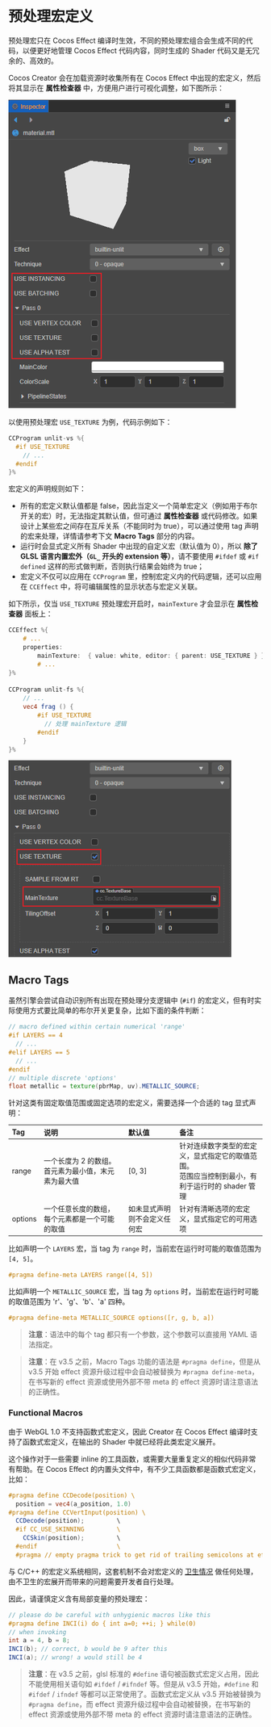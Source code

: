 # 预处理宏定义

预处理宏只在 Cocos Effect 编译时生效，不同的预处理宏组合会生成不同的代码，以便更好地管理 Cocos Effect 代码内容，同时生成的 Shader 代码又是无冗余的、高效的。

Cocos Creator 会在加载资源时收集所有在 Cocos Effect 中出现的宏定义，然后将其显示在 **属性检查器** 中，方便用户进行可视化调整，如下图所示：

![macro-simple](img/macro-simple.png)

以使用预处理宏 `USE_TEXTURE` 为例，代码示例如下：

```glsl
CCProgram unlit-vs %{
  #if USE_TEXTURE
    // ...
  #endif
}%
```

宏定义的声明规则如下：

- 所有的宏定义默认值都是 false，因此当定义一个简单宏定义（例如用于布尔开关的宏）时，无法指定其默认值，但可通过 **属性检查器** 或代码修改。如果设计上某些宏之间存在互斥关系（不能同时为 true），可以通过使用 tag 声明的宏来处理，详情请参考下文 **Macro Tags** 部分的内容。
- 运行时会显式定义所有 Shader 中出现的自定义宏（默认值为 0），所以 **除了 GLSL 语言内置宏外（`GL_` 开头的 extension 等）**，请不要使用 `#ifdef` 或 `#if defined` 这样的形式做判断，否则执行结果会始终为 true；
- 宏定义不仅可以应用在 `CCProgram` 里，控制宏定义内的代码逻辑，还可以应用在 `CCEffect` 中，将可编辑属性的显示状态与宏定义关联。

如下所示，仅当 `USE_TEXTURE` 预处理宏开启时，`mainTexture` 才会显示在 **属性检查器** 面板上：

```glsl
CCEffect %{
    # ...
    properties:
        mainTexture:  { value: white, editor: { parent: USE_TEXTURE } }
        # ...
}%

CCProgram unlit-fs %{
    // ...
    vec4 frag () {
        #if USE_TEXTURE
          // 处理 mainTexture 逻辑
        #endif
    }
}%
```

![macro-property](img/macro-property.png)

## Macro Tags

虽然引擎会尝试自动识别所有出现在预处理分支逻辑中 (`#if`) 的宏定义，但有时实际使用方式要比简单的布尔开关更复杂，比如下面的条件判断：

```glsl
// macro defined within certain numerical 'range'
#if LAYERS == 4
  // ...
#elif LAYERS == 5
  // ...
#endif
// multiple discrete 'options'
float metallic = texture(pbrMap, uv).METALLIC_SOURCE;
```

针对这类有固定取值范围或固定选项的宏定义，需要选择一个合适的 tag 显式声明：

| Tag     | 说明 | 默认值 | 备注 |
| :-- | :-- | :-- | :-- |
| range   | 一个长度为 2 的数组。首元素为最小值，末元素为最大值 | [0, 3] | 针对连续数字类型的宏定义，显式指定它的取值范围。<br>范围应当控制到最小，有利于运行时的 shader 管理 |
| options | 一个任意长度的数组，每个元素都是一个可能的取值 | 如未显式声明则不会定义任何宏 | 针对有清晰选项的宏定义，显式指定它的可用选项 |

比如声明一个 `LAYERS` 宏，当 tag 为 `range` 时，当前宏在运行时可能的取值范围为 `[4, 5]`。

```glsl
#pragma define-meta LAYERS range([4, 5])
```

比如声明一个 `METALLIC_SOURCE` 宏，当 tag 为 `options` 时，当前宏在运行时可能的取值范围为 'r'、'g'、'b'、'a' 四种。

```glsl
#pragma define-meta METALLIC_SOURCE options([r, g, b, a])
```

> **注意**：语法中的每个 tag 都只有一个参数，这个参数可以直接用 YAML 语法指定。

> **注意**：在 v3.5 之前，Macro Tags 功能的语法是 `#pragma define`，但是从 v3.5 开始 effect 资源升级过程中会自动被替换为 `#pragma define-meta`，在书写新的 effect 资源或使用外部不带 meta 的 effect 资源时请注意语法的正确性。

### Functional Macros

由于 WebGL 1.0 不支持函数式宏定义，因此 Creator 在 Cocos Effect 编译时支持了函数式宏定义，在输出的 Shader 中就已经将此类宏定义展开。

这个操作对于一些需要 inline 的工具函数，或需要大量重复定义的相似代码非常有帮助。在 Cocos Effect 的内置头文件中，有不少工具函数都是函数式宏定义，比如：

```glsl
#pragma define CCDecode(position) \
  position = vec4(a_position, 1.0)
#pragma define CCVertInput(position) \
  CCDecode(position);         \
  #if CC_USE_SKINNING         \
    CCSkin(position);         \
  #endif                      \
  #pragma // empty pragma trick to get rid of trailing semicolons at effect compile time
```

与 C/C++ 的宏定义系统相同，这套机制不会对宏定义的 [卫生情况](https://en.wikipedia.org/wiki/Hygienic_macro) 做任何处理，由不卫生的宏展开而带来的问题需要开发者自行处理。

因此，请谨慎定义含有局部变量的预处理宏：

```glsl
// please do be careful with unhygienic macros like this
#pragma define INCI(i) do { int a=0; ++i; } while(0)
// when invoking
int a = 4, b = 8;
INCI(b); // correct, b would be 9 after this
INCI(a); // wrong! a would still be 4
```

> **注意**：在 v3.5 之前，glsl 标准的 `#define` 语句被函数式宏定义占用，因此不能使用相关语句如 `#ifdef` / `#ifndef` 等。但是从 v3.5 开始，`#define` 和 `#ifdef` / `ifndef` 等都可以正常使用了。函数式宏定义从 v3.5 开始被替换为 `#pragma define`，而 effect 资源升级过程中会自动被替换，在书写新的 effect 资源或使用外部不带 meta 的 effect 资源时请注意语法的正确性。
